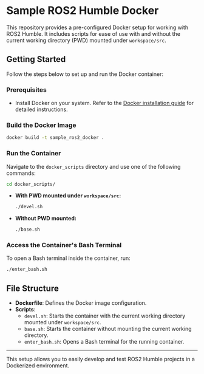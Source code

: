 
# Sample ROS2 Humble Docker

This repository provides a pre-configured Docker setup for working with ROS2 Humble. It includes scripts for ease of use with and without the current working directory (PWD) mounted under `workspace/src`.

## Getting Started

Follow the steps below to set up and run the Docker container:

### Prerequisites
- Install Docker on your system. Refer to the [Docker installation guide](https://docs.docker.com/get-docker/) for detailed instructions.

### Build the Docker Image
```bash
docker build -t sample_ros2_docker .
```

### Run the Container
Navigate to the `docker_scripts` directory and use one of the following commands:
```bash
cd docker_scripts/
```

- **With PWD mounted under `workspace/src`:**
  ```bash
  ./devel.sh
  ```
- **Without PWD mounted:**
  ```bash
  ./base.sh
  ```

### Access the Container's Bash Terminal
To open a Bash terminal inside the container, run:
```bash
./enter_bash.sh
```

## File Structure
- **Dockerfile**: Defines the Docker image configuration.
- **Scripts**:
  - `devel.sh`: Starts the container with the current working directory mounted under `workspace/src`.
  - `base.sh`: Starts the container without mounting the current working directory.
  - `enter_bash.sh`: Opens a Bash terminal for the running container.

---

This setup allows you to easily develop and test ROS2 Humble projects in a Dockerized environment.
